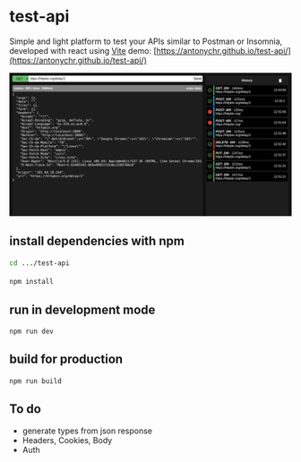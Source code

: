 # test-api

Simple and light platform to test your APIs similar to Postman or Insomnia, developed with react using [Vite](https://vitejs.dev/)
demo: [https://antonychr.github.io/test-api/](https://antonychr.github.io/test-api/)

![screenshot_1](/assets/screenshot_1.png)
## install dependencies with npm

```sh
cd .../test-api

npm install
```

## run in development mode

```sh
npm run dev
```

## build for production

```sh
npm run build
```

## To do
- generate types from json response
- Headers, Cookies, Body
- Auth
